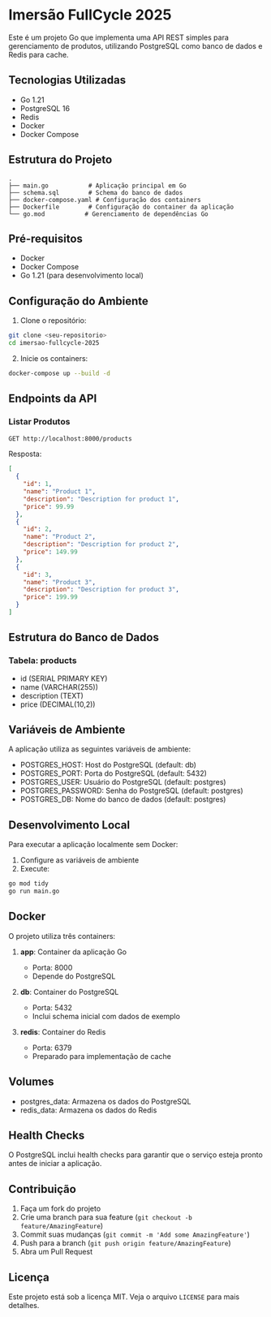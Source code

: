 # Imersão FullCycle 2025

Este é um projeto Go que implementa uma API REST simples para gerenciamento de produtos, utilizando PostgreSQL como banco de dados e Redis para cache.

## Tecnologias Utilizadas

- Go 1.21
- PostgreSQL 16
- Redis
- Docker
- Docker Compose

## Estrutura do Projeto

```
.
├── main.go           # Aplicação principal em Go
├── schema.sql        # Schema do banco de dados
├── docker-compose.yaml # Configuração dos containers
├── Dockerfile        # Configuração do container da aplicação
└── go.mod           # Gerenciamento de dependências Go
```

## Pré-requisitos

- Docker
- Docker Compose
- Go 1.21 (para desenvolvimento local)

## Configuração do Ambiente

1. Clone o repositório:
```bash
git clone <seu-repositorio>
cd imersao-fullcycle-2025
```

2. Inicie os containers:
```bash
docker-compose up --build -d
```

## Endpoints da API

### Listar Produtos
```bash
GET http://localhost:8000/products
```

Resposta:
```json
[
  {
    "id": 1,
    "name": "Product 1",
    "description": "Description for product 1",
    "price": 99.99
  },
  {
    "id": 2,
    "name": "Product 2",
    "description": "Description for product 2",
    "price": 149.99
  },
  {
    "id": 3,
    "name": "Product 3",
    "description": "Description for product 3",
    "price": 199.99
  }
]
```

## Estrutura do Banco de Dados

### Tabela: products
- id (SERIAL PRIMARY KEY)
- name (VARCHAR(255))
- description (TEXT)
- price (DECIMAL(10,2))

## Variáveis de Ambiente

A aplicação utiliza as seguintes variáveis de ambiente:

- POSTGRES_HOST: Host do PostgreSQL (default: db)
- POSTGRES_PORT: Porta do PostgreSQL (default: 5432)
- POSTGRES_USER: Usuário do PostgreSQL (default: postgres)
- POSTGRES_PASSWORD: Senha do PostgreSQL (default: postgres)
- POSTGRES_DB: Nome do banco de dados (default: postgres)

## Desenvolvimento Local

Para executar a aplicação localmente sem Docker:

1. Configure as variáveis de ambiente
2. Execute:
```bash
go mod tidy
go run main.go
```

## Docker

O projeto utiliza três containers:

1. **app**: Container da aplicação Go
   - Porta: 8000
   - Depende do PostgreSQL

2. **db**: Container do PostgreSQL
   - Porta: 5432
   - Inclui schema inicial com dados de exemplo

3. **redis**: Container do Redis
   - Porta: 6379
   - Preparado para implementação de cache

## Volumes

- postgres_data: Armazena os dados do PostgreSQL
- redis_data: Armazena os dados do Redis

## Health Checks

O PostgreSQL inclui health checks para garantir que o serviço esteja pronto antes de iniciar a aplicação.

## Contribuição

1. Faça um fork do projeto
2. Crie uma branch para sua feature (`git checkout -b feature/AmazingFeature`)
3. Commit suas mudanças (`git commit -m 'Add some AmazingFeature'`)
4. Push para a branch (`git push origin feature/AmazingFeature`)
5. Abra um Pull Request

## Licença

Este projeto está sob a licença MIT. Veja o arquivo `LICENSE` para mais detalhes.

